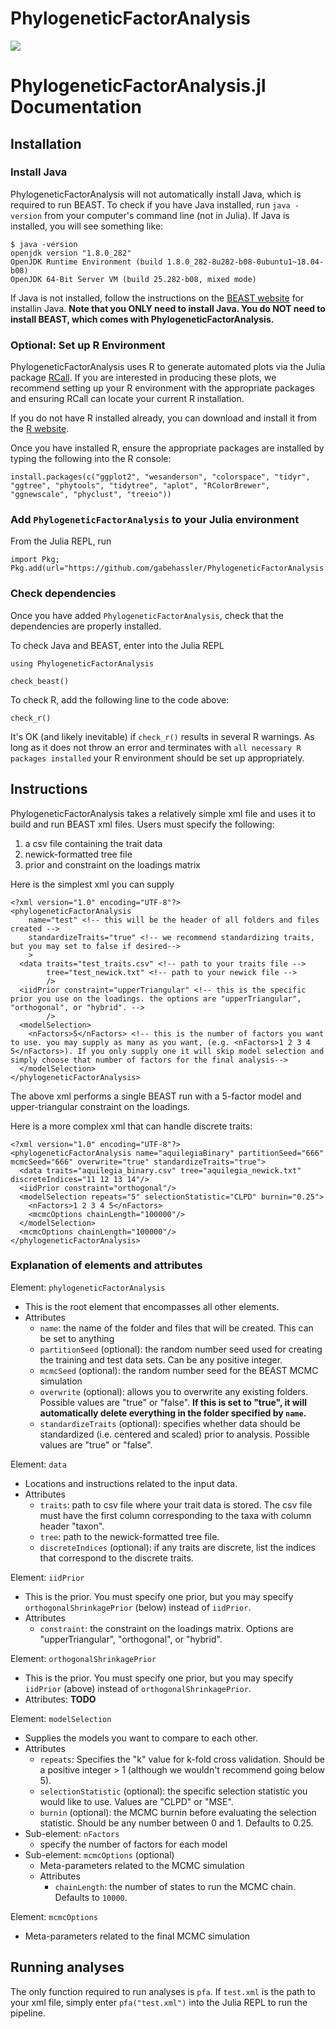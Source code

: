 # PhylogeneticFactorAnalysis
<!--
[![](https://img.shields.io/badge/docs-stable-blue.svg)](https://gabehassler.github.io/PhylogeneticFactorAnalysis.jl/stable)
-->
[![](https://img.shields.io/badge/docs-dev-blue.svg)](https://gabehassler.github.io/PhylogeneticFactorAnalysis.jl/dev)


# PhylogeneticFactorAnalysis.jl Documentation

## Installation

### Install Java

PhylogeneticFactorAnalysis will not automatically install Java, which is required to run BEAST.
To check if you have Java installed, run `java -version` from your computer's command line (not in Julia).
If Java is installed, you will see something like:
```
$ java -version
openjdk version "1.8.0_282"
OpenJDK Runtime Environment (build 1.8.0_282-8u282-b08-0ubuntu1~18.04-b08)
OpenJDK 64-Bit Server VM (build 25.282-b08, mixed mode)
```

If Java is not installed, follow the instructions on the [BEAST website](https://beast.community/installing) for installin Java.
__Note that you ONLY need to install Java. You do NOT need to install BEAST, which comes with PhylogeneticFactorAnalysis.__



### Optional: Set up R Environment
PhylogeneticFactorAnalysis uses R to generate automated plots via the Julia package [RCall](https://juliainterop.github.io/RCall.jl/stable/).
If you are interested in producing these plots, we recommend setting up your R environment with the appropriate packages and ensuring RCall can locate your current R installation.

If you do not have R installed already, you can download and install it from the [R website](https://www.r-project.org/).

Once you have installed R, ensure the appropriate packages are installed by typing the following into the R console:
```
install.packages(c("ggplot2", "wesanderson", "colorspace", "tidyr", "ggtree", "phytools", "tidytree", "aplot", "RColorBrewer", "ggnewscale", "phyclust", "treeio"))
```

### Add `PhylogeneticFactorAnalysis` to your Julia environment
From the Julia REPL, run
```
import Pkg; Pkg.add(url="https://github.com/gabehassler/PhylogeneticFactorAnalysis.jl.git")
```




### Check dependencies

Once you have added `PhylogeneticFactorAnalysis`, check that the dependencies are properly installed.

To check Java and BEAST, enter into the Julia REPL
```
using PhylogeneticFactorAnalysis

check_beast()
```

To check R, add the following line to the code above:
```
check_r()
```
It's OK (and likely inevitable) if `check_r()` results in several R warnings.
As long as it does not throw an error and terminates with `all necessary R packages installed` your R environment should be set up appropriately.

## Instructions

PhylogeneticFactorAnalysis takes a relatively simple xml file and uses it to build and run BEAST xml files.
Users must specify the following:
1. a csv file containing the trait data
2. newick-formatted tree file
3. prior and constraint on the loadings matrix

Here is the simplest xml you can supply
```
<?xml version="1.0" encoding="UTF-8"?>
<phylogeneticFactorAnalysis
    name="test" <!-- this will be the header of all folders and files created -->
    standardizeTraits="true" <!-- we recommend standardizing traits, but you may set to false if desired-->
    >
  <data traits="test_traits.csv" <!-- path to your traits file -->
        tree="test_newick.txt" <!-- path to your newick file -->
        />
  <iidPrior constraint="upperTriangular" <!-- this is the specific prior you use on the loadings. the options are "upperTriangular", "orthogonal", or "hybrid". -->
        />
  <modelSelection>
    <nFactors>5</nFactors> <!-- this is the number of factors you want to use. you may supply as many as you want, (e.g. <nFactors>1 2 3 4 5</nFactors>). If you only supply one it will skip model selection and simply choose that number of factors for the final analysis-->
  </modelSelection>
</phylogeneticFactorAnalysis>
```
The above xml performs a single BEAST run with a 5-factor model and upper-triangular constraint on the loadings.

Here is a more complex xml that can handle discrete traits:
```
<?xml version="1.0" encoding="UTF-8"?>
<phylogeneticFactorAnalysis name="aquilegiaBinary" partitionSeed="666" mcmcSeed="666" overwrite="true" standardizeTraits="true">
  <data traits="aquilegia_binary.csv" tree="aquilegia_newick.txt" discreteIndices="11 12 13 14"/>
  <iidPrior constraint="orthogonal"/>
  <modelSelection repeats="5" selectionStatistic="CLPD" burnin="0.25">
    <nFactors>1 2 3 4 5</nFactors>
    <mcmcOptions chainLength="100000"/>
  </modelSelection>
  <mcmcOptions chainLength="100000"/>
</phylogeneticFactorAnalysis>
```


### Explanation of elements and attributes
Element: `phylogeneticFactorAnalysis`
 - This is the root element that encompasses all other elements.
 - Attributes
   - `name`: the name of the folder and files that will be created. This can be set to anything
   - `partitionSeed` (optional): the random number seed used for creating the training and test data sets. Can be any positive integer.
   - `mcmcSeed` (optional): the random number seed for the BEAST MCMC simulation
   - `overwrite` (optional): allows you to overwrite any existing folders. Possible values are "true" or "false". __If this is set to "true", it will automatically delete everything in the folder specified by `name`.__
   - `standardizeTraits` (optional): specifies whether data should be standardized (i.e. centered and scaled) prior to analysis. Possible values are "true" or "false".

Element: `data`
 - Locations and instructions related to the input data.
 - Attributes
   - `traits`: path to csv file where your trait data is stored. The csv file must have the first column corresponding to the taxa with column header "taxon".
   - `tree`: path to the newick-formatted tree file.
   - `discreteIndices` (optional): if any traits are discrete, list the indices that correspond to the discrete traits.

Element: `iidPrior`
 - This is the prior. You must specify one prior, but you may specify `orthogonalShrinkagePrior`  (below) instead of `iidPrior`.
 - Attributes
   - `constraint`: the constraint on the loadings matrix. Options are "upperTriangular", "orthogonal", or "hybrid".

Element: `orthogonalShrinkagePrior`
 - This is the prior. You must specify one prior, but you may specify `iidPrior` (above) instead of `orthogonalShrinkagePrior`.
 - Attributes: __TODO__

Element: `modelSelection`
 - Supplies the models you want to compare to each other.
 - Attributes
   - `repeats`: Specifies the "k" value for k-fold cross validation. Should be a positive integer > 1 (although we wouldn't recommend going below 5).
   - `selectionStatistic` (optional): the specific selection statistic you would like to use. Values are "CLPD" or "MSE".
   - `burnin` (optional): the MCMC burnin before evaluating the selection statistic. Should be any number between 0 and 1. Defaults to 0.25.
 - Sub-element: `nFactors`
   - specify the number of factors for each model
 - Sub-element: `mcmcOptions` (optional)
   - Meta-parameters related to the MCMC simulation
   - Attributes
     - `chainLength`: the number of states to run the MCMC chain. Defaults to `10000`.

Element: `mcmcOptions`
 - Meta-parameters related to the final MCMC simulation


## Running analyses
The only function required to run analyses is `pfa`.
If `test.xml` is the path to your xml file, simply enter `pfa("test.xml")` into the Julia REPL to run the pipeline.



